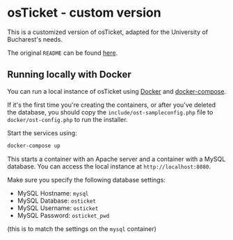 # osTicket - custom version

This is a customized version of osTicket, adapted for the University of Bucharest's needs.

The original `README` can be found [here](README.original.md).

## Running locally with Docker

You can run a local instance of osTicket using [Docker](https://www.docker.com/) and [docker-compose](https://docs.docker.com/compose/).

If it's the first time you're creating the containers, or after you've deleted the database,
you should copy the `include/ost-sampleconfig.php` file to `docker/ost-config.php`
to run the installer.

Start the services using:

```sh
docker-compose up
```

This starts a container with an Apache server and a container with a MySQL database.
You can access the local instance at `http://localhost:8080`.

Make sure you specify the following database settings:

- MySQL Hostname: `mysql`
- MySQL Database: `osticket`
- MySQL Username: `osticket`
- MySQL Password: `osticket_pwd`

(this is to match the settings on the `mysql` container)
